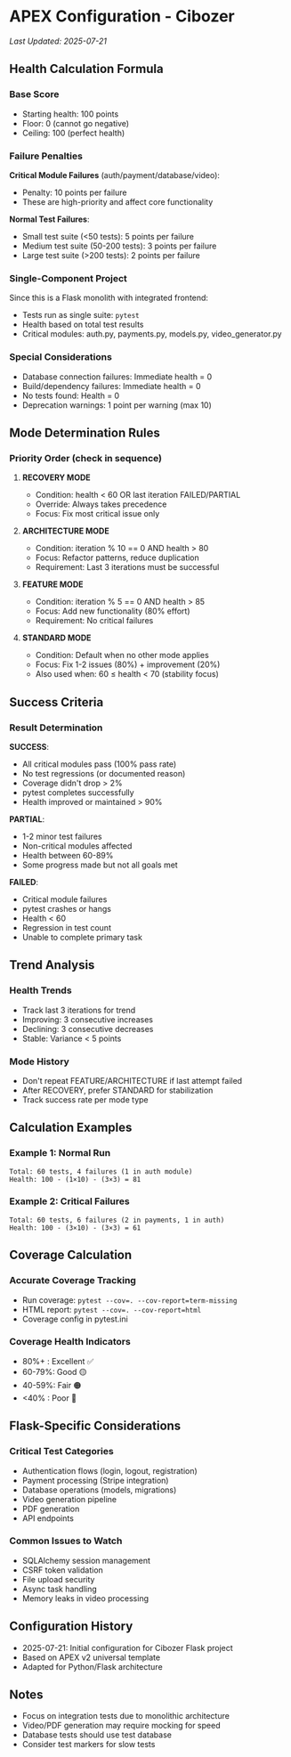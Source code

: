 # APEX Configuration - Cibozer
*Last Updated: 2025-07-21*

## Health Calculation Formula

### Base Score
- Starting health: 100 points
- Floor: 0 (cannot go negative)
- Ceiling: 100 (perfect health)

### Failure Penalties
**Critical Module Failures** (auth/payment/database/video):
- Penalty: 10 points per failure
- These are high-priority and affect core functionality

**Normal Test Failures**:
- Small test suite (<50 tests): 5 points per failure
- Medium test suite (50-200 tests): 3 points per failure
- Large test suite (>200 tests): 2 points per failure

### Single-Component Project
Since this is a Flask monolith with integrated frontend:
- Tests run as single suite: `pytest`
- Health based on total test results
- Critical modules: auth.py, payments.py, models.py, video_generator.py

### Special Considerations
- Database connection failures: Immediate health = 0
- Build/dependency failures: Immediate health = 0
- No tests found: Health = 0
- Deprecation warnings: 1 point per warning (max 10)

## Mode Determination Rules

### Priority Order (check in sequence)
1. **RECOVERY MODE**
   - Condition: health < 60 OR last iteration FAILED/PARTIAL
   - Override: Always takes precedence
   - Focus: Fix most critical issue only

2. **ARCHITECTURE MODE**
   - Condition: iteration % 10 == 0 AND health > 80
   - Focus: Refactor patterns, reduce duplication
   - Requirement: Last 3 iterations must be successful

3. **FEATURE MODE**
   - Condition: iteration % 5 == 0 AND health > 85
   - Focus: Add new functionality (80% effort)
   - Requirement: No critical failures

4. **STANDARD MODE**
   - Condition: Default when no other mode applies
   - Focus: Fix 1-2 issues (80%) + improvement (20%)
   - Also used when: 60 ≤ health < 70 (stability focus)

## Success Criteria

### Result Determination
**SUCCESS**:
- All critical modules pass (100% pass rate)
- No test regressions (or documented reason)
- Coverage didn't drop > 2%
- pytest completes successfully
- Health improved or maintained > 90%

**PARTIAL**:
- 1-2 minor test failures
- Non-critical modules affected
- Health between 60-89%
- Some progress made but not all goals met

**FAILED**:
- Critical module failures
- pytest crashes or hangs
- Health < 60
- Regression in test count
- Unable to complete primary task

## Trend Analysis

### Health Trends
- Track last 3 iterations for trend
- Improving: 3 consecutive increases
- Declining: 3 consecutive decreases
- Stable: Variance < 5 points

### Mode History
- Don't repeat FEATURE/ARCHITECTURE if last attempt failed
- After RECOVERY, prefer STANDARD for stabilization
- Track success rate per mode type

## Calculation Examples

### Example 1: Normal Run
```
Total: 60 tests, 4 failures (1 in auth module)
Health: 100 - (1×10) - (3×3) = 81
```

### Example 2: Critical Failures
```
Total: 60 tests, 6 failures (2 in payments, 1 in auth)
Health: 100 - (3×10) - (3×3) = 61
```

## Coverage Calculation

### Accurate Coverage Tracking
- Run coverage: `pytest --cov=. --cov-report=term-missing`
- HTML report: `pytest --cov=. --cov-report=html`
- Coverage config in pytest.ini

### Coverage Health Indicators
- 80%+ : Excellent ✅
- 60-79%: Good 🟡
- 40-59%: Fair 🟠
- <40%  : Poor 🔴

## Flask-Specific Considerations

### Critical Test Categories
- Authentication flows (login, logout, registration)
- Payment processing (Stripe integration)
- Database operations (models, migrations)
- Video generation pipeline
- PDF generation
- API endpoints

### Common Issues to Watch
- SQLAlchemy session management
- CSRF token validation
- File upload security
- Async task handling
- Memory leaks in video processing

## Configuration History
- 2025-07-21: Initial configuration for Cibozer Flask project
- Based on APEX v2 universal template
- Adapted for Python/Flask architecture

## Notes
- Focus on integration tests due to monolithic architecture
- Video/PDF generation may require mocking for speed
- Database tests should use test database
- Consider test markers for slow tests